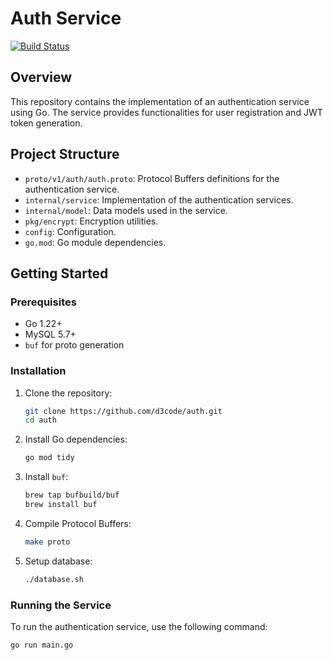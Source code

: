 # Auth Service
[![Build Status](https://img.shields.io/github/actions/workflow/status/d3code/auth/build.yaml?branch=master&label=Build&logo=github)](https://github.com/d3code/auth/actions/workflows/build.yaml)
## Overview

This repository contains the implementation of an authentication service using Go. The service provides functionalities for user registration and JWT token generation.

## Project Structure

- `proto/v1/auth/auth.proto`: Protocol Buffers definitions for the authentication service.
- `internal/service`: Implementation of the authentication services.
- `internal/model`: Data models used in the service.
- `pkg/encrypt`: Encryption utilities.
- `config`: Configuration.
- `go.mod`: Go module dependencies.

## Getting Started

### Prerequisites

- Go 1.22+
- MySQL 5.7+
- `buf` for proto generation

### Installation

1. Clone the repository:
    ```sh
    git clone https://github.com/d3code/auth.git
    cd auth
    ```

2. Install Go dependencies:
    ```sh
    go mod tidy
    ```
3. Install `buf`:
    ```sh
    brew tap bufbuild/buf
    brew install buf
    ```
   
4. Compile Protocol Buffers:
    ```sh
    make proto
    ```

5. Setup database:
    ```sh
    ./database.sh
    ```

### Running the Service

To run the authentication service, use the following command:
```sh
go run main.go
